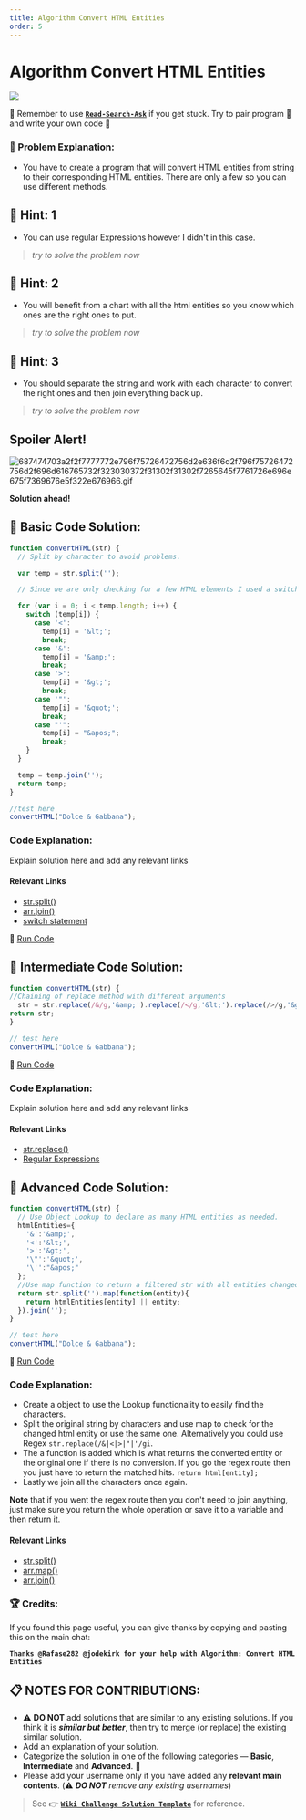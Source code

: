 ```yaml
---
title: Algorithm Convert HTML Entities
order: 5
---
```

# Algorithm Convert HTML Entities

![](https://i.imgur.com/g7sWL1I.jpg)

:triangular_flag_on_post: Remember to use [**`Read-Search-Ask`**](FreeCodeCamp-Get-Help) if you get stuck. Try to pair program :busts_in_silhouette: and write your own code :pencil:

### :checkered_flag: Problem Explanation:

- You have to create a program that will convert HTML entities from string to their corresponding HTML entities. There are only a few so you can use different methods.

## :speech_balloon: Hint: 1

- You can use regular Expressions however I didn't in this case.

> _try to solve the problem now_

## :speech_balloon: Hint: 2

- You will benefit from a chart with all the html entities so you know which ones are the right ones to put.

> _try to solve the problem now_


## :speech_balloon: Hint: 3

- You should separate the string and work with each character to convert the right ones and then join everything back up.

> _try to solve the problem now_

## Spoiler Alert!

![687474703a2f2f7777772e796f75726472756d2e636f6d2f796f75726472756d2f696d616765732f323030372f31302f31302f7265645f7761726e696e675f7369676e5f322e676966.gif](https://files.gitter.im/FreeCodeCamp/Wiki/nlOm/thumb/687474703a2f2f7777772e796f75726472756d2e636f6d2f796f75726472756d2f696d616765732f323030372f31302f31302f7265645f7761726e696e675f7369676e5f322e676966.gif)

**Solution ahead!**

## :beginner: Basic Code Solution:

```javascript
function convertHTML(str) {
  // Split by character to avoid problems.

  var temp = str.split('');

  // Since we are only checking for a few HTML elements I used a switch

  for (var i = 0; i < temp.length; i++) {
    switch (temp[i]) {
      case '<':
        temp[i] = '&lt;';
        break;
      case '&':
        temp[i] = '&amp;';
        break;
      case '>':
        temp[i] = '&gt;';
        break;
      case '"':
        temp[i] = '&quot;';
        break;
      case "'":
        temp[i] = "&apos;";
        break;
    }
  }

  temp = temp.join('');
  return temp;
}

//test here
convertHTML("Dolce & Gabbana");
```

### Code Explanation:

Explain solution here and add any relevant links

#### Relevant Links

- [str.split()](https://developer.mozilla.org/en-US/docs/Web/JavaScript/Reference/Global_Objects/String/split)
- [arr.join()](https://developer.mozilla.org/en/docs/Web/JavaScript/Reference/Global_Objects/Array/join)
- [switch statement](https://developer.mozilla.org/en/docs/Web/JavaScript/Reference/Statements/switch)

:rocket: [Run Code](https://repl.it/CLnP/0)

## :sunflower: Intermediate Code Solution:

```javascript
function convertHTML(str) {
//Chaining of replace method with different arguments
  str = str.replace(/&/g,'&amp;').replace(/</g,'&lt;').replace(/>/g,'&gt;').replace(/"/g,'&quot;').replace(/'/g,"&apos;");
return str;
}

// test here
convertHTML("Dolce & Gabbana");
```

:rocket: [Run Code](https://repl.it/CLnQ/0)

### Code Explanation:

Explain solution here and add any relevant links

#### Relevant Links

- [str.replace()](https://developer.mozilla.org/en-US/docs/Web/JavaScript/Reference/Global_Objects/String/replace)
- [Regular Expressions](https://developer.mozilla.org/en-US/docs/Web/JavaScript/Reference/Global_Objects/RegExp)

## :rotating_light: Advanced Code Solution:

```javascript
function convertHTML(str) {
  // Use Object Lookup to declare as many HTML entities as needed.
  htmlEntities={
    '&':'&amp;',
    '<':'&lt;',
    '>':'&gt;',
    '\"':'&quot;',
    '\'':"&apos;"
  };
  //Use map function to return a filtered str with all entities changed automatically.
  return str.split('').map(function(entity){
    return htmlEntities[entity] || entity;
  }).join('');
}

// test here
convertHTML("Dolce & Gabbana");
```

:rocket: [Run Code](https://repl.it/CLnR/0)

### Code Explanation:

- Create a object to use the Lookup functionality to easily find the characters.
- Split the original string by characters and use map to check for the changed html entity or use the same one. Alternatively you could use Regex `str.replace(/&|<|>|"|'/gi`.
- The a function is added which is what returns the converted entity or the original one if there is no conversion. If you go the regex route then you just have to return the matched hits. `return html[entity];`
- Lastly we join all the characters once again.

**Note** that if you went the regex route then you don't need to join anything, just make sure you return the whole operation or save it to a variable and then return it.

#### Relevant Links

- [str.split()](https://developer.mozilla.org/en-US/docs/Web/JavaScript/Reference/Global_Objects/String/split)
- [arr.map()](https://developer.mozilla.org/en-US/docs/Web/JavaScript/Reference/Global_Objects/Array/map)
- [arr.join()](https://developer.mozilla.org/en/docs/Web/JavaScript/Reference/Global_Objects/Array/join)

### :trophy: Credits:

If you found this page useful, you can give thanks by copying and pasting this on the main chat:

**`Thanks @Rafase282 @jodekirk for your help with Algorithm: Convert HTML Entities`**

## :clipboard: NOTES FOR CONTRIBUTIONS:

- :warning: **DO NOT** add solutions that are similar to any existing solutions. If you think it is **_similar but better_**, then try to merge (or replace) the existing similar solution.
- Add an explanation of your solution.
- Categorize the solution in one of the following categories &mdash; **Basic**, **Intermediate** and **Advanced**. :traffic_light:
- Please add your username only if you have added any **relevant main contents**. (:warning: **_DO NOT_** _remove any existing usernames_)

> See :point_right: [**`Wiki Challenge Solution Template`**](Wiki-Template-Challenge-Solution) for reference.

